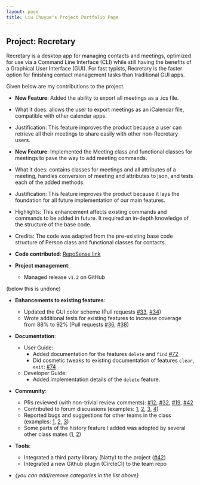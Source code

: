```yaml
---
layout: page
title: Liu Chuyue's Project Portfolio Page
---
```


## Project: Recretary

Recretary is a desktop app for managing contacts and meetings, optimized for use via a Command Line Interface (CLI) while still having the benefits of a Graphical User Interface (GUI). For fast typists, Recretary is the faster option for finishing contact management tasks than traditional GUI apps.

Given below are my contributions to the project.

* **New Feature**: Added the ability to export all meetings as a .ics file.
* What it does: allows the user to export meetings as an iCalendar file, compatible with other calendar apps.
* Justification: This feature improves the product because a user can retrieve all their meetings to share easily with other non-Recretary users.

* **New Feature**: Implemented the Meeting class and functional classes for meetings to pave the way to add meeting commands.
* What it does: contains classes for meetings and all attributes of a meeting, handles conversion of meeting and attributes to json, and tests each of the added methods.
* Justification: This feature improves the product because it lays the foundation for all future implementation of our main features.
* Highlights: This enhancement affects existing commands and commands to be added in future. It required an in-depth knowledge of the structure of the base code.
* Credits: The code was adapted from the pre-existing base code structure of Person class and functional classes for contacts.

* **Code contributed**: [RepoSense link](https://nus-cs2103-ay2021s1.github.io/tp-dashboard/#breakdown=true&search=ramenmen&sort=groupTitle&sortWithin=title&since=2020-08-14&timeframe=commit&mergegroup=&groupSelect=groupByRepos&checkedFileTypes=docs~functional-code~test-code~other&tabOpen=true&tabType=authorship&tabAuthor=ramenmen&tabRepo=AY2021S1-CS2103T-W16-1%2Ftp%5Bmaster%5D&authorshipIsMergeGroup=false&authorshipFileTypes=docs~functional-code~test-code)

* **Project management**:
  * Managed release `v1.2` on GitHub

(below this is undone)
* **Enhancements to existing features**:
  * Updated the GUI color scheme (Pull requests [\#33](), [\#34]())
  * Wrote additional tests for existing features to increase coverage from 88% to 92% (Pull requests [\#36](), [\#38]())

* **Documentation**:
  * User Guide:
    * Added documentation for the features `delete` and `find` [\#72]()
    * Did cosmetic tweaks to existing documentation of features `clear`, `exit`: [\#74]()
  * Developer Guide:
    * Added implementation details of the `delete` feature.

* **Community**:
  * PRs reviewed (with non-trivial review comments): [\#12](), [\#32](), [\#19](), [\#42]()
  * Contributed to forum discussions (examples: [1](), [2](), [3](), [4]())
  * Reported bugs and suggestions for other teams in the class (examples: [1](), [2](), [3]())
  * Some parts of the history feature I added was adopted by several other class mates ([1](), [2]())

* **Tools**:
  * Integrated a third party library (Natty) to the project ([\#42]())
  * Integrated a new Github plugin (CircleCI) to the team repo

* _{you can add/remove categories in the list above}_
